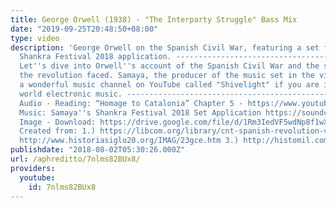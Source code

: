 ```yaml
---
title: George Orwell (1938) - "The Interparty Struggle" Bass Mix
date: "2019-09-25T20:48:50+08:00"
type: video
description: 'George Orwell on the Spanish Civil War, featuring a set from Samaya''s
  Shankra Festival 2018 application. ----------------------------------------------------------------------------------
  Let''s dive into Orwell''s account of the Spanish Civil War and the struggles that
  the revolution faced. Samaya, the producer of the music set in the video also has
  a wonderful music channel on YouTube called "Shivelight" if you are interested in
  world electronic music. ----------------------------------------------------------------------------------
  Audio - Reading: “Homage to Catalonia” Chapter 5 - https://www.youtube.com/watch?v=BAiQndiWMog&t=19052s
  Music: Samaya''s Shankra Festival 2018 Set Application https://soundcloud.com/shankra-festival/samaya-shankra-festival-2018-music-application
  Image - Download: https://drive.google.com/file/d/1Rm3IedVF5wdNp8f1wXya23WBkD0F3MLm/view?usp=sharing
  Created from: 1.) https://libcom.org/library/cnt-spanish-revolution-volume-3 2.)
  http://www.historiasiglo20.org/IMAG/23gce.htm 3.) http://histomil.com/viewtopic.php?t=19299'
publishdate: "2018-08-02T05:30:26.000Z"
url: /aphreditto/7nlms82BUx8/
providers:
  youtube:
    id: 7nlms82BUx8
---
```

